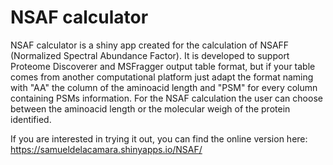 # NSAF calculator

NSAF calculator is a shiny app created for the calculation of NSAFF (Normalized Spectral Abundance Factor). 
It is developed to support Proteome Discoverer and MSFragger output table format, but if your table comes from another computational platform just adapt the format naming with "AA" the column of the aminoacid length and "PSM" for every column containing PSMs information. For the NSAF calculation the user can choose between the aminoacid length or the molecular weigh of the protein identified. 

If you are interested in trying it out, you can find the online version here: https://samueldelacamara.shinyapps.io/NSAF/
